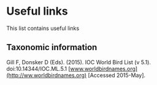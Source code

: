 # Useful links 

This list contains useful links

## Taxonomic information
Gill F, Donsker D (Eds). (2015). IOC World Bird List (v 5.1). doi:10.14344/IOC.ML.5.1 [www.worldbirdnames.org](http://ww.worldbirdnames.org) [Accessed 2015-May].